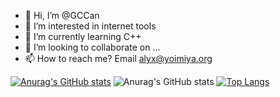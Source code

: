 - 👋 Hi, I’m @GCCan
- 👀 I’m interested in internet tools
- 🌱 I’m currently learning C++
- 💞️ I’m looking to collaborate on ...
- 📫 How to reach me? Email alyx@yoimiya.org

[![Anurag's GitHub stats](https://github-readme-stats.vercel.app/api?username=GCCan)](https://github.com/anuraghazra/github-readme-stats)
![Anurag's GitHub stats](https://github-readme-stats.vercel.app/api?username=GCCan&show_icons=true&theme=radical)
[![Top Langs](https://github-readme-stats.vercel.app/api/top-langs/?username=GCCan)](https://github.com/anuraghazra/github-readme-stats)


<!---
GCCan/GCCan is a ✨ special ✨ repository because its `README.md` (this file) appears on your GitHub profile.
You can click the Preview link to take a look at your changes.
--->
